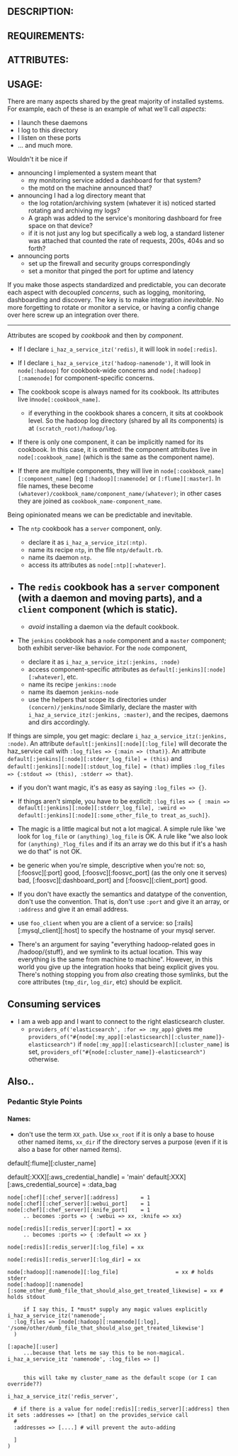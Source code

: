 ## DESCRIPTION:

## REQUIREMENTS:

## ATTRIBUTES:

## USAGE:

There are many aspects shared by the great majority of installed systems. For example, each of these is an example of what we'll call *aspects*:
* I launch these daemons
* I log to this directory
* I listen on these ports 
* ... and much more.

Wouldn't it be nice if
* announcing I implemented a system meant that
  - my monitoring service added a dashboard for that system?
  - the motd on the machine announced that?
* announcing I had a log directory meant that 
  - the log rotation/archiving system (whatever it is) noticed started rotating and archiving my logs?
  - A graph was added to the service's monitoring dashboard for free space on that device?
  - if it is not just any log but specifically a web log, a standard listener was attached that counted the rate of requests, 200s, 404s and so forth?
* announcing ports
  - set up the firewall and security groups correspondingly
  - set a monitor that pinged the port for uptime and latency

If you make those aspects standardized and predictable, you can decorate each aspect with decoupled *concerns*, such as logging, monitoring, dashboarding and discovery. The key is to make integration *inevitable*. No more forgetting to rotate or monitor a service, or having a config change over here screw up an integration over there.


__________________________________________________________________________

Attributes are scoped by *cookbook* and then by *component*.
* If I declare `i_haz_a_service_itz('redis)`, it will look in `node[:redis]`.
* If I declare `i_haz_a_service_itz('hadoop-namenode')`, it will look in `node[:hadoop]` for cookbook-wide concerns and `node[:hadoop][:namenode]` for component-specific concerns.

* The cookbook scope is always named for its cookbook. Its attributes live in`node[:cookbook_name]`.
  - if everything in the cookbook shares a concern, it sits at cookbook level. So the hadoop log directory (shared by all its components) is at `(scratch_root)/hadoop/log`.
* If there is only one component, it can be implicitly named for its cookbook. In this case, it is omitted: the component attributes live in `node[:cookbook_name]` (which is the same as the component name).
* If there are multiple components, they will live in `node[:cookbook_name][:component_name]` (eg `[:hadoop][:namenode]` or `[:flume][:master]`. In file names, these become `(whatever)/cookbook_name/component_name/(whatever)`; in other cases they are joined as `cookbook_name-component_name`.

Being opinionated means we can be predictable and inevitable.

* The `ntp` cookbook has a `server` component, only. 
  - declare it as `i_haz_a_service_itz(:ntp)`.
  - name its recipe `ntp`, in the file `ntp/default.rb`.
  - name its daemon `ntp`.
  - access its attributes as `node[:ntp][:whatever]`.

* The `redis` cookbook has a `server` component (with a daemon and moving parts), and a `client` component (which is static).
  - 
  - *avoid* installing a daemon via the default cookbook.

* The `jenkins` cookbook has a `node` component and a `master` component; both exhibit server-like behavior.  For the `node` component,
  - declare it as `i_haz_a_service_itz(:jenkins, :node)`
  - access component-specific attributes as `default[:jenkins][:node][:whatever]`, etc.
  - name its recipe `jenkins::node`
  - name its daemon `jenkins-node`
  - use the helpers that scope its directories under `(concern)/jenkins/node`
Similarly, declare the master with `i_haz_a_service_itz(:jenkins, :master)`, and the recipes, daemons and dirs accordingly.

If things are simple, you get magic: declare `i_haz_a_service_itz(:jenkins, :node)`. An attribute `default[:jenkins][:node][:log_file]` will decorate the haz_service call with `:log_files => {:main => (that)}`. An attribute `default[:jenkins][:node][:stderr_log_file] = (this)` and `default[:jenkins][:node][:stdout_log_file] = (that)` implies  `:log_files => {:stdout => (this), :stderr => that}`.
* if you don't want magic, it's as easy as saying `:log_files => {}`.
* If things aren't simple, you have to be explicit: `:log_files => { :main => default[:jenkins][:node][:stderr_log_file], :weird => default[:jenkins][:node][:some_other_file_to treat_as_such]}`.
* The magic is a little magical but not a lot magical. A simple rule like 'we look for `log_file` or `(anything)_log_file` is OK. A rule like "we also look for `(anything)_?log_files` and if its an array we do this but if it's a hash we do that" is not OK.

* be generic when you're simple, descriptive when you're not: so, [:foosvc][:port] good, [:foosvc][:foosvc_port] (as the only one it serves) bad, [:foosvc][:dashboard_port] and [:foosvc][:client_port] good.

* If you don't have exactly the semantics and datatype of the convention, don't use the convention.  That is, don't use `:port` and give it an array, or `:address` and give it an email address.

* use `foo_client` when you are a client of a service: so [:rails][:mysql_client][:host] to specify the hostname of your mysql server.

* There's an argument for saying "everything hadoop-related goes in /hadoop/{stuff}, and we symlink to its actual location. This way everything is the same from machine to machine". However, in this world you give up the integration hooks that being explicit gives you.  There's nothing stopping you from *also* creating those symlinks, but the core attributes (`tmp_dir`, `log_dir`, etc) should be explicit.

## Consuming services

* I am a web app and I want to connect to the right elasticsearch cluster.
  - `providers_of('elasticsearch', :for => :my_app)` gives me `providers_of("#{node[:my_app][:elasticsearch][:cluster_name]}-elasticsearch")` if `node[:my_app][:elasticsearch][:cluster_name]` is set, `providers_of("#{node[:cluster_name]}-elasticsearch")` otherwise.


## Also..

### Pedantic Style Points

#### Names:

* don't use the term `XX_path`. Use `xx_root` if it is only a base to house other named items, `xx_dir` if the directory serves a purpose (even if it is also a base for other named items).

default[:flume][:cluster_name]

default[:XXX][:aws_credential_handle] = 'main'
default[:XXX][:aws_credential_source] = :data_bag

    node[:chef][:chef_server][:address]       = 1
    node[:chef][:chef_server][:webui_port]    = 1
    node[:chef][:chef_server][:knife_port]    = 1
         .. becomes :ports => { :webui => xx, :knife => xx}

    node[:redis][:redis_server][:port] = xx
         .. becomes :ports => { :default => xx }

    node[:redis][:redis_server][:log_file] = xx

    node[:redis][:redis_server][:log_dir] = xx

    node[:hadoop][:namenode][:log_file]                  = xx # holds stderr
    node[:hadoop][:namenode][:some_other_dumb_file_that_should_also_get_treated_likewise] = xx # holds stdout

         if I say this, I *must* supply any magic values explicitly
    i_haz_a_service_itz('namenode',
      :log_files => [node[:hadoop][:namenode][:log], '/some/other/dumb_file_that_should_also_get_treated_likewise']
      )

    [:apache][:user]
         ...because that lets me say this to be non-magical.
    i_haz_a_service_itz 'namenode', :log_files => []


         this will take my cluster_name as the default scope (or I can override??)

    i_haz_a_service_itz('redis_server',

      # if there is a value for node[:redis][:redis_server][:address] then it sets :addresses => [that] on the provides_service call
      #
      :addresses => [....] # will prevent the auto-adding

      ]
    )

